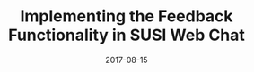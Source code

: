 ---
layout: blog
type: blog
image: images/SUSI_Feedback.jpg
title: Implementing the Feedback Functionality in SUSI Web Chat
date: 2017-08-15
permalink: https://blog.fossasia.org/implementing-the-feedback-functionality-in-susi-web-chat/
labels:
  - FOSSASIA
  - GSoC
  - SUSI.AI
  - Tutorial
  - AJAX
  - Artificial Intelligence
  - Feedback
  - Google Summer of Code
  - Personal Assistant
  - SUSI Web Chat
---